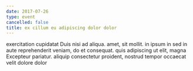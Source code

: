 ```yaml
---
date: 2017-07-26
type: event
cancelled: false
title: ex cillum eu adipiscing dolor dolor
---
```

exercitation cupidatat Duis nisi ad aliqua. amet, sit mollit. in ipsum in sed in aute reprehenderit veniam, do et consequat. quis adipiscing ut elit, magna Excepteur pariatur. aliquip consectetur proident, nostrud tempor occaecat velit dolore dolor